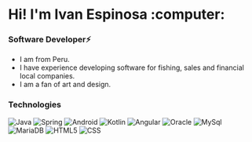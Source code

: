 <h1>Hi! I'm Ivan Espinosa :computer: </h1>
<h3>Software Developer⚡</h3>

- I am from Peru.
- I have experience developing software for fishing, sales and financial local companies.
- I am a fan of art and design.

### Technologies
![Java](https://img.shields.io/badge/-Java-333333?style=flat&logo=java)
![Spring](https://img.shields.io/badge/-Spring-333333?style=flat&logo=spring)
![Android](https://img.shields.io/badge/-Android-333333?style=flat&logo=android)
![Kotlin](https://img.shields.io/badge/-Kotlin-333333?style=flat&logo=kotlin)
![Angular](https://img.shields.io/badge/-Angular-333333?style=flat&logo=angular)
![Oracle](https://img.shields.io/badge/-Oracle-333333?style=flat&logo=oracle)
![MySql](https://img.shields.io/badge/-Mysql-333333?style=flat&logo=mysql)
![MariaDB](https://img.shields.io/badge/-Mariadb-333333?style=flat&logo=mariadb)
![HTML5](https://img.shields.io/badge/-HTML5-333333?style=flat&logo=HTML5)
![CSS](https://img.shields.io/badge/-CSS-333333?style=flat&logo=CSS3&logoColor=1572B6)
